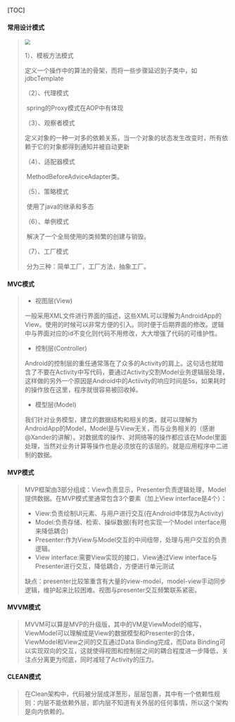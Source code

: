 [TOC]

#### 常用设计模式

> <img src="https://upload-images.jianshu.io/upload_images/15843920-fa9d522fa3db6f94.png" style="zoom:75%;" />
>
> 1）、模板方法模式
>
> ​		  定义一个操作中的算法的骨架，而将一些步骤延迟到子类中，如jdbcTemplate
>
> （2）、代理模式
>
> ​		  spring的Proxy模式在AOP中有体现
>
> （3）、观察者模式
>
> ​		  定义对象的一种一对多的依赖关系，当一个对象的状态发生改变时，所有依赖于它的对象都得到通知并被自动更新
>
> （4）、适配器模式
>
> ​	      MethodBeforeAdviceAdapter类。
>
> （5）、策略模式
>
> ​		  使用了java的继承和多态
>
> （6）、单例模式
>
> ​		 解决了一个全局使用的类频繁的创建与销毁。
>
> （7）、工厂模式
>
> ​		 分为三种：简单工厂，工厂方法，抽象工厂。

#### MVC模式

> - 视图层(View)
>
> 一般采用XML文件进行界面的描述，这些XML可以理解为AndroidApp的View。使用的时候可以非常方便的引入。同时便于后期界面的修改。逻辑中与界面对应的id不变化则代码不用修改，大大增强了代码的可维护性。
>
> - 控制层(Controller)
>
> Android的控制层的重任通常落在了众多的Activity的肩上。这句话也就暗含了不要在Activity中写代码，要通过Activity交割Model业务逻辑层处理，这样做的另外一个原因是Android中的Actiivity的响应时间是5s，如果耗时的操作放在这里，程序就很容易被回收掉。
>
> - 模型层(Model)
>
> 我们针对业务模型，建立的数据结构和相关的类，就可以理解为AndroidApp的Model，Model是与View无关，而与业务相关的（感谢@Xander的讲解）。对数据库的操作、对网络等的操作都应该在Model里面处理，当然对业务计算等操作也是必须放在的该层的。就是应用程序中二进制的数据。

#### MVP模式

> MVP框架由3部分组成：View负责显示，Presenter负责逻辑处理，Model提供数据。在MVP模式里通常包含3个要素（加上View interface是4个）：
>
> - View:负责绘制UI元素、与用户进行交互(在Android中体现为Activity)
> - Model:负责存储、检索、操纵数据(有时也实现一个Model interface用来降低耦合)
> - Presenter:作为View与Model交互的中间纽带，处理与用户交互的负责逻辑。
> - View interface:需要View实现的接口，View通过View interface与Presenter进行交互，降低耦合，方便进行单元测试
>
> 缺点：presenter比较笨重含有大量的view-model，model-view手动同步逻辑，维护起来比较困难。视图与presenter交互频繁联系紧密。

#### MVVM模式

> MVVM可以算是MVP的升级版，其中的VM是ViewModel的缩写，ViewModel可以理解成是View的数据模型和Presenter的合体，ViewModel和View之间的交互通过Data Binding完成，而Data Binding可以实现双向的交互，这就使得视图和控制层之间的耦合程度进一步降低，关注点分离更为彻底，同时减轻了Activity的压力。
>
> 

#### CLEAN模式

> 在Clean架构中，代码被分层成洋葱形，层层包裹，其中有一个依赖性规则：内层不能依赖外层，即内层不知道有关外层的任何事情，所以这个架构是向内依赖的。

